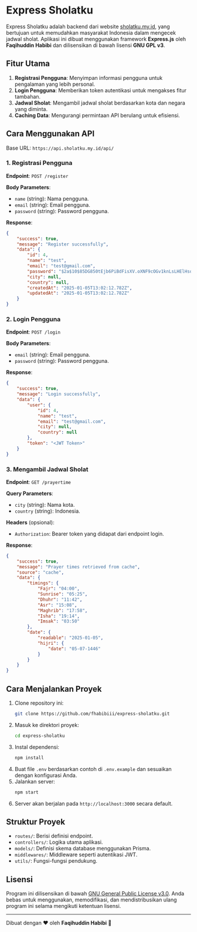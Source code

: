 # Express Sholatku

Express Sholatku adalah backend dari website [sholatku.my.id](https://sholatku.my.id), yang bertujuan untuk memudahkan masyarakat Indonesia dalam mengecek jadwal sholat. Aplikasi ini dibuat menggunakan framework **Express.js** oleh **Faqihuddin Habibi** dan dilisensikan di bawah lisensi **GNU GPL v3**.

## Fitur Utama
1. **Registrasi Pengguna**: Menyimpan informasi pengguna untuk pengalaman yang lebih personal.
2. **Login Pengguna**: Memberikan token autentikasi untuk mengakses fitur tambahan.
3. **Jadwal Sholat**: Mengambil jadwal sholat berdasarkan kota dan negara yang diminta.
4. **Caching Data**: Mengurangi permintaan API berulang untuk efisiensi.

## Cara Menggunakan API

Base URL: `https://api.sholatku.my.id/api/`

### 1. Registrasi Pengguna
**Endpoint**: `POST /register`

**Body Parameters**:
- `name` (string): Nama pengguna.
- `email` (string): Email pengguna.
- `password` (string): Password pengguna.

**Response**:
```json
{
    "success": true,
    "message": "Register successfully",
    "data": {
        "id": 4,
        "name": "test",
        "email": "test@gmail.com",
        "password": "$2a$10$85DG850tEjb6PiBdFisXV.oXNF9cOGv1knLsLHElHsoWyteoHNlfi",
        "city": null,
        "country": null,
        "createdAt": "2025-01-05T13:02:12.782Z",
        "updatedAt": "2025-01-05T13:02:12.782Z"
    }
}
```

### 2. Login Pengguna
**Endpoint**: `POST /login`

**Body Parameters**:
- `email` (string): Email pengguna.
- `password` (string): Password pengguna.

**Response**:
```json
{
    "success": true,
    "message": "Login successfully",
    "data": {
        "user": {
            "id": 4,
            "name": "test",
            "email": "test@gmail.com",
            "city": null,
            "country": null
        },
        "token": "<JWT Token>"
    }
}
```

### 3. Mengambil Jadwal Sholat
**Endpoint**: `GET /prayertime`

**Query Parameters**:
- `city` (string): Nama kota.
- `country` (string): Indonesia.

**Headers** (opsional):
- `Authorization`: Bearer token yang didapat dari endpoint login.

**Response**:
```json
{
    "success": true,
    "message": "Prayer times retrieved from cache",
    "source": "cache",
    "data": {
        "timings": {
            "Fajr": "04:00",
            "Sunrise": "05:25",
            "Dhuhr": "11:42",
            "Asr": "15:08",
            "Maghrib": "17:58",
            "Isha": "19:14",
            "Imsak": "03:50"
        },
        "date": {
            "readable": "2025-01-05",
            "hijri": {
                "date": "05-07-1446"
            }
        }
    }
}
```

## Cara Menjalankan Proyek
1. Clone repository ini:
   ```bash
   git clone https://github.com/fhabibiii/express-sholatku.git
   ```
2. Masuk ke direktori proyek:
   ```bash
   cd express-sholatku
   ```
3. Instal dependensi:
   ```bash
   npm install
   ```
4. Buat file `.env` berdasarkan contoh di `.env.example` dan sesuaikan dengan konfigurasi Anda.
5. Jalankan server:
   ```bash
   npm start
   ```
6. Server akan berjalan pada `http://localhost:3000` secara default.

## Struktur Proyek
- `routes/`: Berisi definisi endpoint.
- `controllers/`: Logika utama aplikasi.
- `models/`: Definisi skema database menggunakan Prisma.
- `middlewares/`: Middleware seperti autentikasi JWT.
- `utils/`: Fungsi-fungsi pendukung.

## Lisensi
Program ini dilisensikan di bawah [GNU General Public License v3.0](https://www.gnu.org/licenses/gpl-3.0.html). Anda bebas untuk menggunakan, memodifikasi, dan mendistribusikan ulang program ini selama mengikuti ketentuan lisensi.

---
Dibuat dengan ❤ oleh **Faqihuddin Habibi** 🍉

